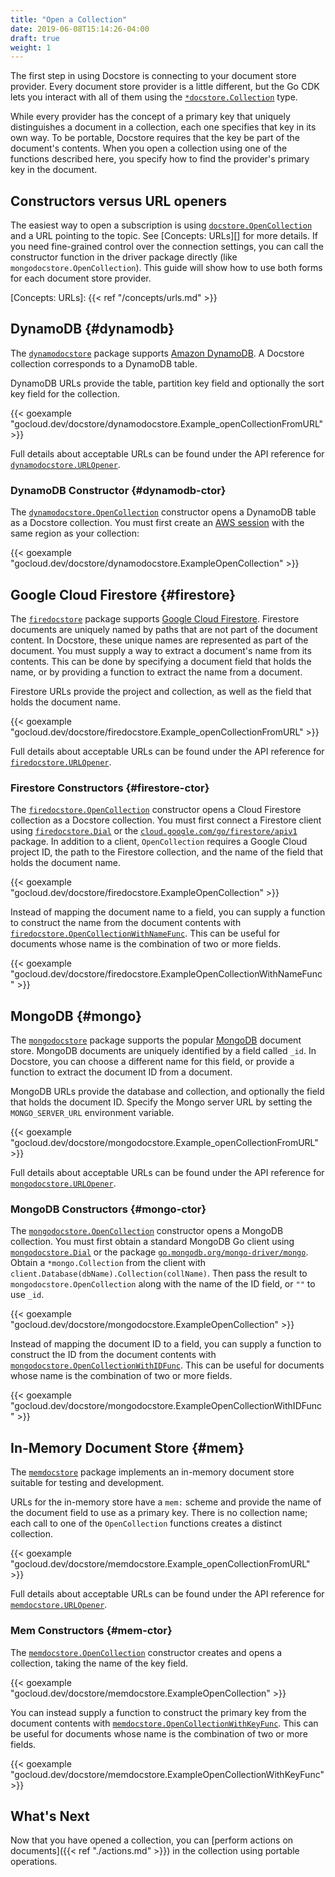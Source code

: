 ```yaml
---
title: "Open a Collection"
date: 2019-06-08T15:14:26-04:00
draft: true
weight: 1
---
```


The first step in using Docstore is connecting to your
document store provider. Every document store provider is a little different, but the Go CDK
lets you interact with all of them using the [`*docstore.Collection`][] type.

While every provider has the concept of a primary key that uniquely
distinguishes a document in a collection, each one specifies that key in its own
way. To be portable, Docstore requires that the key be part of the document's
contents. When you open a collection using one of the functions described here,
you specify how to find the provider's primary key in the document.


[`*docstore.Collection`]: https://godoc.org/gocloud.dev/docstore#Collection

<!--more-->

## Constructors versus URL openers

The easiest way to open a subscription is using [`docstore.OpenCollection`][]
and a URL pointing to the topic. See [Concepts: URLs][] for more details. If you
need fine-grained control over the connection settings, you can call the
constructor function in the driver package directly (like
`mongodocstore.OpenCollection`). This guide will show how to use both forms for
each document store provider.

[`docstore.OpenCollection`]:
https://godoc.org/gocloud.dev/docstore#OpenCollection
[Concepts: URLs]: {{< ref "/concepts/urls.md" >}}

## DynamoDB {#dynamodb}

The
[`dynamodocstore`](https://godoc.org/gocloud.dev/docstore/dynamodocstore)
package supports [Amazon DynamoDB](https://aws.amazon.com/dynamodb).
A Docstore collection corresponds to a DynamoDB table.

DynamoDB URLs provide the table, partition key field and optionally the sort key
field for the collection.

{{< goexample
"gocloud.dev/docstore/dynamodocstore.Example_openCollectionFromURL" >}}

Full details about acceptable URLs can be found under the API reference for
[`dynamodocstore.URLOpener`][].

### DynamoDB Constructor {#dynamodb-ctor}

The
[`dynamodocstore.OpenCollection`][] constructor opens a DynamoDB table as a Docstore collection. You must first
create an [AWS session][] with the same region as your collection:

{{< goexample "gocloud.dev/docstore/dynamodocstore.ExampleOpenCollection" >}}

[AWS session]: https://docs.aws.amazon.com/sdk-for-go/api/aws/session/
[`dynamodocstore.OpenCollection`]: https://godoc.org/gocloud.dev/docstore/dynamodocstore#OpenCollection
[`dynamodocstore.URLOpener`]: https://godoc.org/gocloud.dev/docstore/dynamodocstore#URLOpener

## Google Cloud Firestore {#firestore}

The [`firedocstore`](https://godoc.org/gocloud.dev/docstore/firedocstore)
package supports [Google Cloud
Firestore](https://https://cloud.google.com/firestore). Firestore documents
are uniquely named by paths that are not part of the document content. In
Docstore, these unique names are represented as part of the document. You must
supply a way to extract a document's name from its contents. This can be done by
specifying a document field that holds the name, or by providing a function to
extract the name from a document.

Firestore URLs provide the project and collection, as well as the field
that holds the document name.

{{< goexample "gocloud.dev/docstore/firedocstore.Example_openCollectionFromURL" >}}

Full details about acceptable URLs can be found under the API reference for
[`firedocstore.URLOpener`][].

[`firedocstore.URLOpener`]:  https://godoc.org/gocloud.dev/docstore/firedocstore#URLOpener

### Firestore Constructors {#firestore-ctor}

The [`firedocstore.OpenCollection`][] constructor opens a Cloud Firestore collection
as a Docstore collection. You must first connect a Firestore client using
[`firedocstore.Dial`][] or the
[`cloud.google.com/go/firestore/apiv1`](https://godoc.org/cloud.google.com/go/firestore/apiv1)
package. In addition to a client, `OpenCollection` requires a Google Cloud project ID, the
path to the Firestore collection, and the name of the field that holds
the document name.

{{< goexample "gocloud.dev/docstore/firedocstore.ExampleOpenCollection" >}}

Instead of mapping the document name to a field, you can supply a function to construct the name
from the document contents with [`firedocstore.OpenCollectionWithNameFunc`][].
This can be useful for documents whose name is the combination of two or more fields.

{{< goexample "gocloud.dev/docstore/firedocstore.ExampleOpenCollectionWithNameFunc" >}}


[`firedocstore.Dial`]: https://godoc.org/gocloud.dev/docstore/firedocstore#Dial
[`firedocstore.OpenCollection`]: https://godoc.org/gocloud.dev/docstore/firedocstore#OpenCollection
[`firedocstore.OpenCollectionWithNameFunc`]: https://godoc.org/gocloud.dev/docstore/firedocstore#OpenCollectionWithNameFunc

## MongoDB {#mongo}

The [`mongodocstore`](https://godoc.org/gocloud.dev/docstore/mongodocstore)
package supports the popular
[MongoDB](https://mongodb.org) document store. MongoDB documents
are uniquely identified by a field called `_id`. In
Docstore, you can choose a different name for this field, or provide a function to
extract the document ID from a document.

MongoDB URLs provide the database and collection, and optionally the field
that holds the document ID. Specify the Mongo server URL by setting the
`MONGO_SERVER_URL` environment variable.

{{< goexample "gocloud.dev/docstore/mongodocstore.Example_openCollectionFromURL" >}}

Full details about acceptable URLs can be found under the API reference for
[`mongodocstore.URLOpener`][].

[`mongodocstore.URLOpener`]:  https://godoc.org/gocloud.dev/docstore/mongodocstore#URLOpener


### MongoDB Constructors {#mongo-ctor}

The [`mongodocstore.OpenCollection`][] constructor opens a MongoDB collection.
You must first obtain a standard MongoDB Go client using
[`mongodocstore.Dial`][] or the package
[`go.mongodb.org/mongo-driver/mongo`](https://godoc.org/go.mongodb.org/mongo-driver/mongo).
Obtain a `*mongo.Collection` from the client with
`client.Database(dbName).Collection(collName)`. Then pass the result to
`mongodocstore.OpenCollection` along with the name of the ID field, or `""` to use `_id`.

{{< goexample "gocloud.dev/docstore/mongodocstore.ExampleOpenCollection" >}}

Instead of mapping the document ID to a field, you can supply a function to construct the ID
from the document contents with [`mongodocstore.OpenCollectionWithIDFunc`][].
This can be useful for documents whose name is the combination of two or more fields.

{{< goexample "gocloud.dev/docstore/mongodocstore.ExampleOpenCollectionWithIDFunc" >}}

[`mongodocstore.Dial`]: https://godoc.org/gocloud.dev/docstore/mongodocstore#Dial
[`mongodocstore.OpenCollection`]: https://godoc.org/gocloud.dev/docstore/mongodocstore#OpenCollection
[`mongodocstore.OpenCollectionWithIDFunc`]: https://godoc.org/gocloud.dev/docstore/mongodocstore#OpenCollectionWithIDFunc

## In-Memory Document Store {#mem}

The
[`memdocstore`](https://godoc.org/gocloud.dev/docstore/mongodocstore)
package implements an in-memory document store suitable for testing and
development.

URLs for the in-memory store have a `mem:` scheme and provide the name of the
document field to use as a primary key. There is no collection name; each call
to one of the `OpenCollection` functions creates a distinct collection.

{{< goexample "gocloud.dev/docstore/memdocstore.Example_openCollectionFromURL" >}}

Full details about acceptable URLs can be found under the API reference for
[`memdocstore.URLOpener`][].

[`memdocstore.URLOpener`]:  https://godoc.org/gocloud.dev/docstore/memdocstore#URLOpener

### Mem Constructors {#mem-ctor}

The [`memdocstore.OpenCollection`][] constructor creates and opens a collection,
taking the name of the key field.

{{< goexample "gocloud.dev/docstore/memdocstore.ExampleOpenCollection" >}}

You can instead supply a function to construct the primary key
from the document contents with [`memdocstore.OpenCollectionWithKeyFunc`][].
This can be useful for documents whose name is the combination of two or more fields.

{{< goexample "gocloud.dev/docstore/memdocstore.ExampleOpenCollectionWithKeyFunc" >}}

[`memdocstore.OpenCollection`]: https://godoc.org/gocloud.dev/docstore/memdocstore#OpenCollection
[`memdocstore.OpenCollectionWithKeyFunc`]: https://godoc.org/gocloud.dev/docstore/memdocstore#OpenCollectionWithKeyFunc


## What's Next

Now that you have opened a collection, you can [perform actions on
documents]({{< ref "./actions.md" >}}) in the collection using portable operations.
